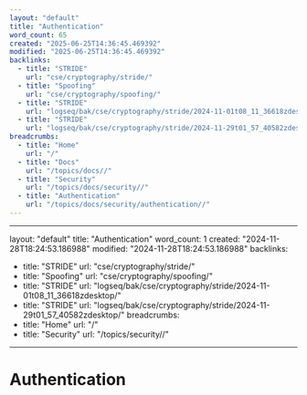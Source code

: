 ```yaml
---
layout: "default"
title: "Authentication"
word_count: 65
created: "2025-06-25T14:36:45.469392"
modified: "2025-06-25T14:36:45.469392"
backlinks:
  - title: "STRIDE"
    url: "cse/cryptography/stride/"
  - title: "Spoofing"
    url: "cse/cryptography/spoofing/"
  - title: "STRIDE"
    url: "logseq/bak/cse/cryptography/stride/2024-11-01t08_11_36618zdesktop/"
  - title: "STRIDE"
    url: "logseq/bak/cse/cryptography/stride/2024-11-29t01_57_40582zdesktop/"
breadcrumbs:
  - title: "Home"
    url: "/"
  - title: "Docs"
    url: "/topics/docs//"
  - title: "Security"
    url: "/topics/docs/security//"
  - title: "Authentication"
    url: "/topics/docs/security/authentication//"
---
```

---
layout: "default"
title: "Authentication"
word_count: 1
created: "2024-11-28T18:24:53.186988"
modified: "2024-11-28T18:24:53.186988"
backlinks:
  - title: "STRIDE"
    url: "cse/cryptography/stride/"
  - title: "Spoofing"
    url: "cse/cryptography/spoofing/"
  - title: "STRIDE"
    url: "logseq/bak/cse/cryptography/stride/2024-11-01t08_11_36618zdesktop/"
  - title: "STRIDE"
    url: "logseq/bak/cse/cryptography/stride/2024-11-29t01_57_40582zdesktop/"
breadcrumbs:
  - title: "Home"
    url: "/"
  - title: "Security"
    url: "/topics/security//"
---
# Authentication

